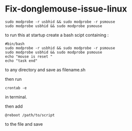 # Fix-donglemouse-issue-linux


    sudo modprobe -r usbhid && sudo modprobe -r psmouse
    sudo modprobe usbhid && sudo modprobe psmouse

to run this at startup create a bash scipt containing :

    #bin/bash
    sudo modprobe -r usbhid && sudo modprobe -r psmouse
    sudo modprobe usbhid && sudo modprobe psmouse
    echo "mouse is reset "
    echo "task end"

to any directory and save as filename.sh

then run 

    crontab -e

in terminal.

then add 

    @reboot /path/to/script

to the file and save 

